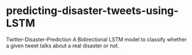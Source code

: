 # predicting-disaster-tweets-using-LSTM
Twitter-Disaster-Prediction A Bidirectional LSTM model to classify whether a given tweet talks about a real disaster or not. 
